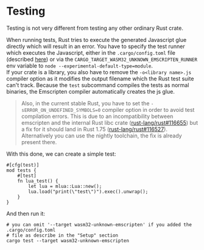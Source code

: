 # Testing

Testing is not very different from testing any other ordinary Rust crate.

When running tests, Rust tries to execute the generated Javascript glue directly which will result in an error.
You have to specify the test runner which executes the Javascript, either in the `.cargo/config.toml` file (described [here](./tutorial/creating-a-project.md#cargoconfigtoml-optional)) or via the `CARGO_TARGET_WASM32_UNKNOWN_EMSCRIPTEN_RUNNER` env variable to `node --experimental-default-type=module`.
<br>
If your crate is a library, you also have to remove the `-o<library name>.js` compiler option as it modifies the output filename which the Rust test suite can't track.
Because the `test` subcommand compiles the tests as normal binaries, the Emscripten compiler automatically creates the js glue.

> Also, in the current stable Rust, you have to set the `-sERROR_ON_UNDEFINED_SYMBOLS=0` compiler option in order to avoid test compilation errors. This is due to an incompatibility between emscripten and the internal Rust libc crate ([rust-lang/rust#116655](https://github.com/rust-lang/rust/issues/116655)) but a fix for it should land in Rust 1.75 ([rust-lang/rust#116527](https://github.com/rust-lang/rust/pull/116527)).
> Alternatively you can use the nightly toolchain, the fix is already present there.

With this done, we can create a simple test:
```rust,ignore
#[cfg(test)]
mod tests {
    #[test]
    fn lua_test() {
        let lua = mlua::Lua::new();
        lua.load("print(\"test\")").exec().unwrap();
    }
}

```

And then run it:
```shell
# you can omit '--target wasm32-unknown-emscripten' if you added the .cargo/config.toml
# file as describe in the "Setup" section
cargo test --target wasm32-unknown-emscripten
```
